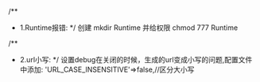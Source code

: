 

/**
 * 1.Runtime报错:
 */
创建 mkdir Runtime
并给权限 chmod 777 Runtime

/**
 * 2.url小写:
 */
设置debug在关闭的时候，生成的url变成小写的问题,配置文件中添加:
'URL_CASE_INSENSITIVE'=>false,//区分大小写